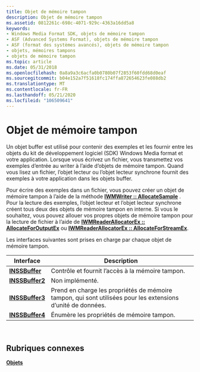 ```yaml
---
title: Objet de mémoire tampon
description: Objet de mémoire tampon
ms.assetid: 0812261c-698c-4071-929c-4363a16dd5a8
keywords:
- Windows Media Format SDK, objets de mémoire tampon
- ASF (Advanced Systems Format), objets de mémoire tampon
- ASF (format des systèmes avancés), objets de mémoire tampon
- objets, mémoires tampons
- objets de mémoire tampon
ms.topic: article
ms.date: 05/31/2018
ms.openlocfilehash: 0a8a9a3c6acfa0b0780b07f2853f60fdd68d0eaf
ms.sourcegitcommit: b04e152a7f51618fc174ffa872654623fe088db2
ms.translationtype: MT
ms.contentlocale: fr-FR
ms.lasthandoff: 05/21/2020
ms.locfileid: "106509641"
---
```

# <a name="buffer-object"></a>Objet de mémoire tampon

Un objet buffer est utilisé pour contenir des exemples et les fournir entre les objets du kit de développement logiciel (SDK) Windows Media format et votre application. Lorsque vous écrivez un fichier, vous transmettez vos exemples d’entrée au writer à l’aide d’objets de mémoire tampon. Quand vous lisez un fichier, l’objet lecteur ou l’objet lecteur synchrone fournit des exemples à votre application dans les objets buffer.

Pour écrire des exemples dans un fichier, vous pouvez créer un objet de mémoire tampon à l’aide de la méthode [**IWMWriter :: AllocateSample**](/previous-versions/windows/desktop/api/Wmsdkidl/nf-wmsdkidl-iwmwriter-allocatesample) . Pour la lecture des exemples, l’objet lecteur et l’objet lecteur synchrone créent tous deux des objets de mémoire tampon en interne. Si vous le souhaitez, vous pouvez allouer vos propres objets de mémoire tampon pour la lecture de fichier à l’aide de [**IWMReaderAllocatorEx :: AllocateForOutputEx**](/previous-versions/windows/desktop/api/Wmsdkidl/nf-wmsdkidl-iwmreaderallocatorex-allocateforoutputex) ou [**IWMReaderAllocatorEx :: AllocateForStreamEx**](/previous-versions/windows/desktop/api/Wmsdkidl/nf-wmsdkidl-iwmreaderallocatorex-allocateforstreamex).

Les interfaces suivantes sont prises en charge par chaque objet de mémoire tampon.



| Interface                          | Description                                                          |
|------------------------------------|----------------------------------------------------------------------|
| [**INSSBuffer**](/previous-versions/windows/desktop/api/wmsbuffer/nn-wmsbuffer-inssbuffer)   | Contrôle et fournit l’accès à la mémoire tampon.                          |
| [**INSSBuffer2**](/previous-versions/windows/desktop/api/wmsbuffer/nn-wmsbuffer-inssbuffer2) | Non implémenté.                                                     |
| [**INSSBuffer3**](/previous-versions/windows/desktop/api/wmsbuffer/nn-wmsbuffer-inssbuffer3) | Prend en charge les propriétés de mémoire tampon, qui sont utilisées pour les extensions d’unité de données. |
| [**INSSBuffer4**](/previous-versions/windows/desktop/api/wmsbuffer/nn-wmsbuffer-inssbuffer4) | Énumère les propriétés de mémoire tampon.                                        |



 

## <a name="related-topics"></a>Rubriques connexes

<dl> <dt>

[**Objets**](objects.md)
</dt> </dl>

 

 




